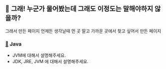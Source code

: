 ## :memo: 그래! 누군가 물어봤는데 그래도 이정도는 말해야하지 않을까?
그래서 만든 페이지
언제든 생각날때 먼 곳 말고 가까운 곳에서 찾고 싶어서 만든 페이지

### [:paperclip:](https://github.com/vvshinevv/interview/tree/master/java) Java
- JVM에 대해서 설명해주세요.
- JDK, JRE, JVM 에 대해서 설명해주세요.

